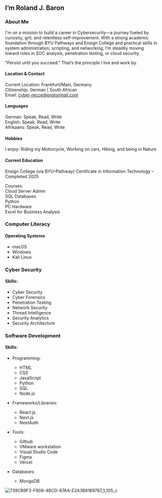 ## I’m Roland J. Baron

### About Me

I'm on a mission to build a career in Cybersecurity—a journey fueled by curiosity, grit, 
and relentless self-improvement. With a strong academic foundation through BYU Pathways and
Ensign College and practical skills in system administration, scripting, and networking, 
I’m steadily moving toward roles in SOC analysis, penetration testing, or cloud security.

"Persist until you succeed." That’s the principle I live and work by.

#### Location & Contact<br>
Current Location: Frankfurt/Main, Germany<br>
Citizenship: German | South African<br>
Email: cyber-recce@protonmail.com

#### Languages
German: Speak, Read, Write<br>
English: Speak, Read, Write<br>
Afrikaans: Speak, Read, Write<br>

#### Hobbies
I enjoy: Riding my Motorcycle, Working on cars, Hiking, and being in Nature

####  Current Education
Ensign College (via BYU–Pathway)
Certificate in Information Technology – Completed 2025

Courses: <br>
Cloud Server Admin<br>
SQL Databases<br>
Python<br>
PC Hardware<br>
Excel for Business Analysis<br>

### Computer Literacy<br>
#### Operating Systems

 - macOS
 - Windows
 - Kali Linux

### Cyber Security
#### Skills:

 - Cyber Security
 - Cyber Forensics
 - Penetration Testing
 - Network Security
 - Thread Intelligence
 - Security Analytics
 - Security Architecture


### Software Development
#### Skills:

- Programming: 
  - HTML
  - CSS
  - JavaScript
  - Python
  - SQL
  - Node.js
    
- Frameworks/Libraries: 
  - React.js
  - Next.js
  - NextAuth
    
- Tools: 
  - Github
  - VMware workstation
  - Visual Studio Code
  - Figma
  - Vercel
    
- Databases: 
  - MongoDB


![739CB9F3-F808-4BCD-87AA-E2A3B8189787_1_105_c](https://github.com/RolandJBaron/RolandJBaron/assets/142206832/1491636e-294d-47ef-ab97-0c888bc1fe7c)


